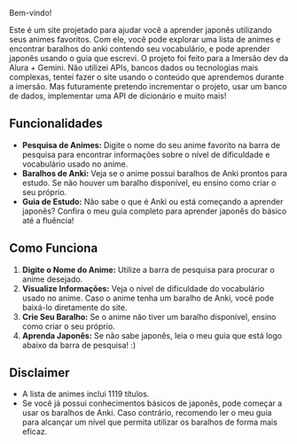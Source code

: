 Bem-vindo!    

Este é um site projetado para ajudar você a aprender japonês utilizando seus animes favoritos. Com ele, você pode explorar uma lista de animes e encontrar baralhos do anki contendo seu vocabulário, e pode aprender japonês usando o guia que escrevi. 
O projeto foi feito para a Imersão dev da Alura + Gemini. Não utilizei APIs, bancos dados ou tecnologias mais complexas, tentei fazer o site usando o conteúdo que aprendemos durante a imersão. Mas futuramente pretendo incrementar o projeto, usar um banco de dados, implementar uma API de dicionário e muito mais!

## Funcionalidades

- **Pesquisa de Animes:** Digite o nome do seu anime favorito na barra de pesquisa para encontrar informações sobre o nível de dificuldade e vocabulário usado no anime.
- **Baralhos de Anki:** Veja se o anime possui baralhos de Anki prontos para estudo. Se não houver um baralho disponível, eu ensino como criar o seu próprio.
- **Guia de Estudo:** Não sabe o que é Anki ou está começando a aprender japonês? Confira o meu guia completo para aprender japonês do básico até a fluência!

## Como Funciona

1. **Digite o Nome do Anime:** Utilize a barra de pesquisa para procurar o anime desejado.
2. **Visualize Informações:** Veja o nível de dificuldade do vocabulário usado no anime. Caso o anime tenha um baralho de Anki, você pode baixá-lo diretamente do site.
3. **Crie Seu Baralho:** Se o anime não tiver um baralho disponível, ensino como criar o seu próprio.
4. **Aprenda Japonês:** Se não sabe japonês, leia o meu guia que está logo abaixo da barra de pesquisa! :)


## Disclaimer

- A lista de animes inclui 1119 títulos.
- Se você já possui conhecimentos básicos de japonês, pode começar a usar os baralhos de Anki. Caso contrário, recomendo ler o meu guia para alcançar um nível que permita utilizar os baralhos de forma mais eficaz.


